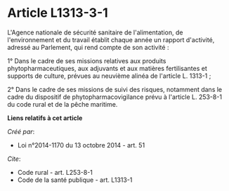 # Article L1313-3-1

L'Agence nationale de sécurité sanitaire de l'alimentation, de l'environnement et du travail établit chaque année un rapport
d'activité, adressé au Parlement, qui rend compte de son activité : 

1° Dans le cadre de ses missions relatives aux produits phytopharmaceutiques, aux adjuvants et aux matières fertilisantes et
supports de culture, prévues au neuvième alinéa de l'article L. 1313-1 ;

2° Dans le cadre de ses missions de suivi des risques, notamment dans le cadre du dispositif de phytopharmacovigilance prévu
à l'article L. 253-8-1 du code rural et de la pêche maritime.

**Liens relatifs à cet article**

_Créé par_:

  - Loi n°2014-1170 du 13 octobre 2014 - art. 51

_Cite_:

  - Code rural - art. L253-8-1
  - Code de la santé publique - art. L1313-1
